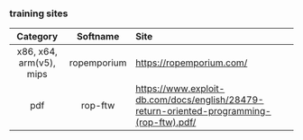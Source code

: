 ### training sites

|  Category   | Softname   | Site              |  
|:---: | :---: | :--- |  
| x86, x64, arm(v5), mips | ropemporium            | <https://ropemporium.com/> |  
| pdf | rop-ftw            | <https://www.exploit-db.com/docs/english/28479-return-oriented-programming-(rop-ftw).pdf/> |  



